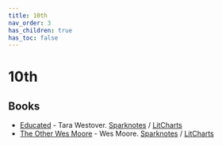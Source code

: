 ```yaml
---
title: 10th
nav_order: 3
has_children: true
has_toc: false
---
```


# 10th
## Books
- [Educated](/10th/Educated) - Tara Westover. [Sparknotes](https://www.sparknotes.com/lit/educated/) / [LitCharts](https://www.litcharts.com/lit/educated)
- [The Other Wes Moore](/10th/The-Other-Wes-Moore) - Wes Moore. [Sparknotes](https://www.sparknotes.com/lit/other-wes-moore/) / [LitCharts](https://www.litcharts.com/lit/the-other-wes-moore)

<script>if (location.href.endsWith('.html')) window.history.replaceState({}, document.title, location.href.substring(0, location.href.length-5));</script>